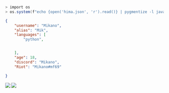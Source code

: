 ```ps1
> import os
> os.system(f"echo {open('hima.json', 'r').read()} | pygmentize -l javascript --json")
```

```json
{
    "username": "Mikano",
    "alias": "Mik",
    "languages": [
        "python",


    ],
    "age": 18,
    "discord": "Mikano",
    "Riot": "Mikano#mf69"

}
```
<img align="left" src="https://github-readme-stats.vercel.app/api?username=Himatric&theme=synthwave&show_icons=true&a=bal">
<img align="center" src="https://github-readme-stats.vercel.app/api/top-langs/?username=Himatric&langs_count=4">
